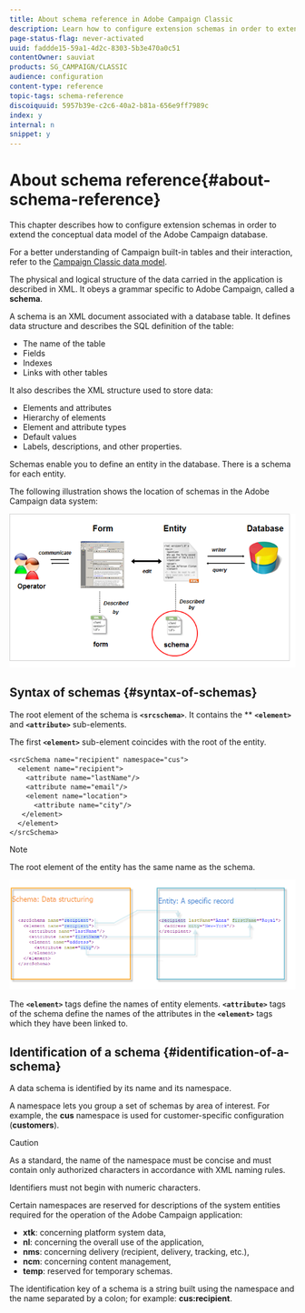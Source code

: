 ```yaml
---
title: About schema reference in Adobe Campaign Classic
description: Learn how to configure extension schemas in order to extend the conceptual data model of the Adobe Campaign Classic database.
page-status-flag: never-activated
uuid: faddde15-59a1-4d2c-8303-5b3e470a0c51
contentOwner: sauviat
products: SG_CAMPAIGN/CLASSIC
audience: configuration
content-type: reference
topic-tags: schema-reference
discoiquuid: 5957b39e-c2c6-40a2-b81a-656e9ff7989c
index: y
internal: n
snippet: y
---
```


# About schema reference{#about-schema-reference}

This chapter describes how to configure extension schemas in order to extend the conceptual data model of the Adobe Campaign database.

For a better understanding of Campaign built-in tables and their interaction, refer to the [Campaign Classic data model](https://helpx.adobe.com/campaign/kb/acc-datamodel.html).

The physical and logical structure of the data carried in the application is described in XML. It obeys a grammar specific to Adobe Campaign, called a **schema**.

A schema is an XML document associated with a database table. It defines data structure and describes the SQL definition of the table:

* The name of the table
* Fields
* Indexes
* Links with other tables

It also describes the XML structure used to store data:

* Elements and attributes
* Hierarchy of elements
* Element and attribute types
* Default values
* Labels, descriptions, and other properties.

Schemas enable you to define an entity in the database. There is a schema for each entity.

The following illustration shows the location of schemas in the Adobe Campaign data system:

![](assets/reference_schema_intro.png)

## Syntax of schemas {#syntax-of-schemas}

The root element of the schema is **`<srcschema>`**. It contains the ** **`<element>`** and **`<attribute>`** sub-elements.

The first **`<element>`** sub-element coincides with the root of the entity.

```
<srcSchema name="recipient" namespace="cus">
  <element name="recipient">  
    <attribute name="lastName"/>
    <attribute name="email"/>
    <element name="location">
      <attribute name="city"/>
   </element>
  </element>
</srcSchema>
```

>[!NOTE]
>
>The root element of the entity has the same name as the schema.

![](assets/s_ncs_configuration_schema_and_entity.png)

The **`<element>`** tags define the names of entity elements. **`<attribute>`** tags of the schema define the names of the attributes in the **`<element>`** tags which they have been linked to.

## Identification of a schema {#identification-of-a-schema}

A data schema is identified by its name and its namespace.

A namespace lets you group a set of schemas by area of interest. For example, the **cus** namespace is used for customer-specific configuration (**customers**).

>[!CAUTION]
>
>As a standard, the name of the namespace must be concise and must contain only authorized characters in accordance with XML naming rules.
>
>Identifiers must not begin with numeric characters.

Certain namespaces are reserved for descriptions of the system entities required for the operation of the Adobe Campaign application:

* **xtk**: concerning platform system data,
* **nl**: concerning the overall use of the application,
* **nms**: concerning delivery (recipient, delivery, tracking, etc.),
* **ncm**: concerning content management,
* **temp**: reserved for temporary schemas.

The identification key of a schema is a string built using the namespace and the name separated by a colon; for example: **cus:recipient**.
